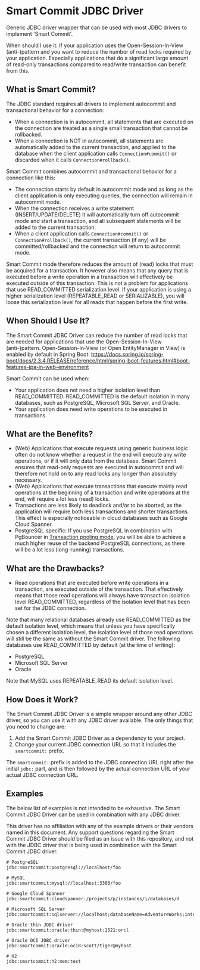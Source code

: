 # Smart Commit JDBC Driver

Generic JDBC driver wrapper that can be used with most JDBC drivers to implement 'Smart Commit'.

When should I use it: If your application uses the Open-Session-In-View (anti-)pattern and you want to reduce the number of read locks required by your application. Especially applications that do a significant large amount of read-only transactions compared to read/write transaction can benefit from this.

## What is Smart Commit?

The JDBC standard requires all drivers to implement autocommit and transactional behavior for a connection:
* When a connection is in autocommit, all statements that are executed on the connection are treated as a single small transaction that cannot be rollbacked.
* When a connection is NOT in autocommit, all statements are automatically added to the current transaction, and applied to the database when the client application calls `Connection#commit()` or discarded when it calls `Connection#rollback()`.

Smart Commit combines autocommit and transactional behavior for a connection like this:
* The connection starts by default in autocommit mode and as long as the client application is only executing queries, the connection will remain in autocommit mode.
* When the connection receives a write statement (INSERT/UPDATE/DELETE) it will automatically turn off autocommit mode and start a transaction, and all subsequent statements will be added to the current transaction.
* When a client application calls `Connection#commit()` or `Connection#rollback()`, the current transaction (if any) will be committed/rollbacked and the connection will return to autocommit mode.

Smart Commit mode therefore reduces the amount of (read) locks that must be acquired for a transaction. It however also means that any query that is executed before a write operation in a transaction will effectively be executed outside of this transaction. This is not a problem for applications that use READ_COMMITTED serialization level. If your application is using a higher serialization level (REPEATABLE_READ or SERIALIZABLE), you will loose this serialization level for all reads that happen before the first write.

## When Should I Use It?

The Smart Commit JDBC Driver can reduce the number of read locks that are needed for applications that use the Open-Session-In-View (anti-)pattern. Open-Session-In-View (or Open EntityManager in View) is enabled by default in Spring Boot: https://docs.spring.io/spring-boot/docs/2.3.4.RELEASE/reference/html/spring-boot-features.html#boot-features-jpa-in-web-environment

Smart Commit can be used when:
* Your application does not need a higher isolation level than READ_COMMITTED. READ_COMMITTED is the default isolation in many databases, such as PostgreSQL, Microsoft SQL Server, and Oracle.
* Your application does need write operations to be executed in transactions.

## What are the Benefits?

* (Web) Applications that execute requests using generic business logic often do not know whether a request in the end will execute any write operations, or if it will only data from the database. Smart Commit ensures that read-only requests are executed in autocommit and will therefore not hold on to any read locks any longer than absolutely necessary.
* (Web) Applications that execute transactions that execute mainly read operations at the beginning of a transaction and write operations at the end, will require a lot less (read) locks.
* Transactions are less likely to deadlock and/or to be aborted, as the application will require both less transactions and shorter transactions. This effect is especially noticeable in cloud databases such as Google Cloud Spanner.
* PostgreSQL specific: If you use PostgreSQL in combination with PgBouncer in [Transaction pooling mode](https://www.pgbouncer.org/features.html), you will be able to achieve a much higher reuse of the backend PostgreSQL connections, as there will be a lot less (long-running) transactions.

## What are the Drawbacks?

* Read operations that are executed before write operations in a transaction, are executed outside of the transaction. That effectively means that those read operations will always have transaction isolation level READ_COMMITTED, regardless of the isolation level that has been set for the JDBC connection.

Note that many relational databases already use READ_COMMITTED as the default isolation level, which means that unless you have specifically chosen a different isolation level, the isolation level of those read operations will still be the same as without the Smart Commit driver. The following databases use READ_COMMITTED by default (at the time of writing):
* PostgreSQL
* Microsoft SQL Server
* Oracle

Note that MySQL uses REPEATABLE_READ its default isolation level.

## How Does it Work?

The Smart Commit JDBC Driver is a simple wrapper around any other JDBC driver, so you can use it with any JDBC driver available. The only things that you need to change are:
1. Add the Smart Commit JDBC Driver as a dependency to your project.
2. Change your current JDBC connection URL so that it includes the `smartcommit:` prefix.

The `smartcommit:` prefix is added to the JDBC connection URL right after the initial `jdbc:` part, and is then followed by the actual connection URL of your actual JDBC connection URL.


## Examples

The below list of examples is not intended to be exhaustive. The Smart Commit JDBC Driver can be used in combination with any JDBC driver.

This driver has no affiliation with any of the example drivers or their vendors named in this document. Any support questions regarding the Smart Commit JDBC Driver should be filed as an issue with this repository, and not with the JDBC driver that is being used in combination with the Smart Commit JDBC driver.


```
# PostgreSQL
jdbc:smartcommit:postgresql://localhost/foo

# MySQL
jdbc:smartcommit:mysql://localhost:3306/foo

# Google Cloud Spanner
jdbc:smartcommit:cloudspanner:/projects/p/instances/i/databases/d

# Microsoft SQL Server
jdbc:smartcommit:sqlserver://localhost;databaseName=AdventureWorks;integratedSecurity=true;

# Oracle thin JDBC driver
jdbc:smartcommit:oracle:thin:@myhost:1521:orcl

# Oracle OCI JDBC driver
jdbc:smartcommit:oracle:oci8:scott/tiger@myhost

# H2
jdbc:smartcommit:h2:mem:test

```